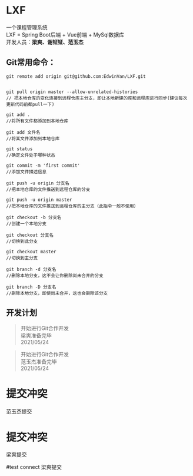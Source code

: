 # LXF
一个课程管理系统  
LXF = Spring Boot后端 + Vue前端 + MySql数据库  
开发人员：**梁爽、谢钲钲、范玉杰**


## Git常用命令：

```
git remote add origin git@github.com:EdwinVan/LXF.git


git pull origin master --allow-unrelated-histories 
// 把本地仓库的变化连接到远程仓库主分支，即让本地新建的库和远程库进行同步(建议每次更新代码前都pull一下)

git add . 
//将所有文件都添加到本地仓库

git add 文件名 
//将某文件添加到本地仓库

git status  
//确定文件处于哪种状态

git commit -m 'first commit' 
//添加文件描述信息

git push -u origin 分支名 
//把本地仓库的文件推送到远程仓库的分支

git push -u origin master 
//把本地仓库的文件推送到远程仓库的主分支（此指令一般不使用）

git checkout -b 分支名
//创建一个本地分支

git checkout 分支名 
//切换到此分支

git checkout master 
//切换到主分支

git branch -d 分支名 
//删除本地分支，这不会让你删除尚未合并的分支

git branch -D 分支名 
//删除本地分支，即使尚未合并，这也会删除该分支
```



## 开发计划

>开始进行Git合作开发  
梁爽准备完毕  
2021/05/24


>开始进行Git合作开发  
范玉杰准备完毕  
2021/05/24  


# 提交冲突
范玉杰提交

# 提交冲突
梁爽提交

#test connect
梁爽提交

